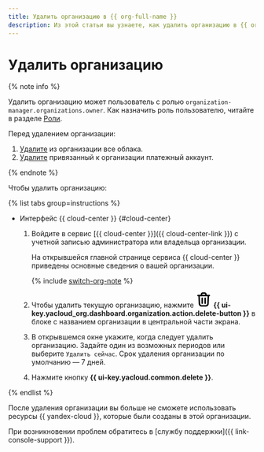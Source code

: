 ```yaml
---
title: Удалить организацию в {{ org-full-name }}
description: Из этой статьи вы узнаете, как удалить организацию в {{ org-name }}.
---
```


# Удалить организацию

{% note info %}

Удалить организацию может пользователь с ролью `organization-manager.organizations.owner`. Как назначить роль пользователю, читайте в разделе [Роли](../security/index.md#add-role).

Перед удалением организации:
1. [Удалите](../../resource-manager/operations/cloud/delete.md) из организации все облака.
1. [Удалите](../../billing/operations/delete-account.md) привязанный к организации платежный аккаунт.

{% endnote %}

Чтобы удалить организацию:

{% list tabs group=instructions %}

- Интерфейс {{ cloud-center }} {#cloud-center}

  1. Войдите в сервис [{{ cloud-center }}]({{ cloud-center-link }}) с учетной записью администратора или владельца организации.

      На открывшейся главной странице сервиса {{ cloud-center }} приведены основные сведения о вашей организации.

      {% include [switch-org-note](../../_includes/organization/switch-org-note.md) %}

  1. Чтобы удалить текущую организацию, нажмите ![trash-bin](../../_assets/console-icons/trash-bin.svg) **{{ ui-key.yacloud_org.dashboard.organization.action.delete-button }}** в блоке с названием организации в центральной части экрана.

  1. В открывшемся окне укажите, когда следует удалить организацию. Задайте один из возможных периодов или выберите `Удалить сейчас`. Срок удаления организации по умолчанию — 7 дней.

  1. Нажмите кнопку **{{ ui-key.yacloud.common.delete }}**.

{% endlist %}

После удаления организации вы больше не сможете использовать ресурсы {{ yandex-cloud }}, которые были созданы в этой организации.

При возникновении проблем обратитесь в [службу поддержки]({{ link-console-support }}).